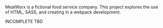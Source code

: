 MealWorx is a fictional food service company.  This project explores the use of HTML, SASS, and creating in a webpack development.

INCOMPLETE TBD
